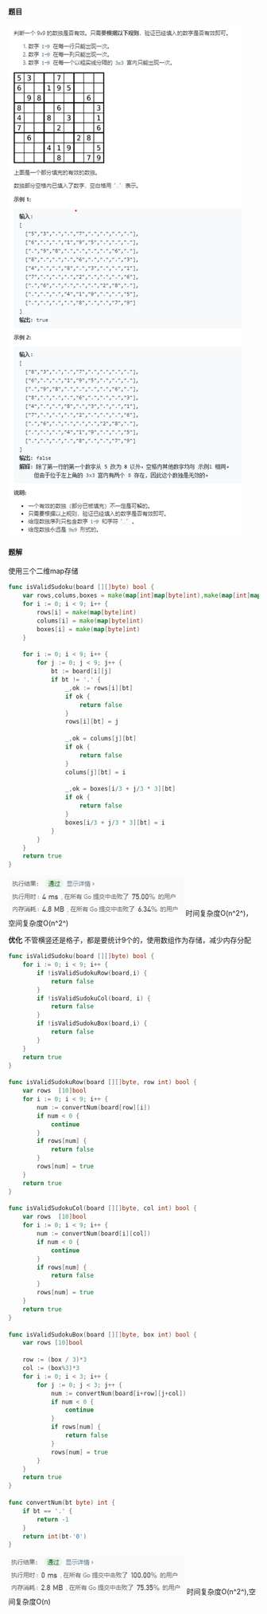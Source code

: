 #### 题目
![题目](https://raw.githubusercontent.com/betterfor/cloudImage/master/images/2020-02-24/003601.png)

#### 题解
使用三个二维map存储
```go
func isValidSudoku(board [][]byte) bool {
	var rows,colums,boxes = make(map[int]map[byte]int),make(map[int]map[byte]int),make(map[int]map[byte]int)
	for i := 0; i < 9; i++ {
		rows[i] = make(map[byte]int)
		colums[i] = make(map[byte]int)
		boxes[i] = make(map[byte]int)
	}

	for i := 0; i < 9; i++ {
		for j := 0; j < 9; j++ {
			bt := board[i][j]
			if bt != '.' {
				_,ok := rows[i][bt]
				if ok {
					return false
				}
				rows[i][bt] = j

				_,ok = colums[j][bt]
				if ok {
					return false
				}
				colums[j][bt] = i

				_,ok = boxes[i/3 + j/3 * 3][bt]
				if ok {
					return false
				}
				boxes[i/3 + j/3 * 3][bt] = i
			}
		}
	}
	return true
}
```
![](https://raw.githubusercontent.com/betterfor/cloudImage/master/images/2020-03-10/003602.png)
时间复杂度O(n^2^)，空间复杂度O(n^2^)

**优化**
不管横竖还是格子，都是要统计9个的，使用数组作为存储，减少内存分配
```go
func isValidSudoku(board [][]byte) bool {
	for i := 0; i < 9; i++ {
		if !isValidSudokuRow(board,i) {
			return false
		}
		if !isValidSudokuCol(board, i) {
			return false
		}
		if !isValidSudokuBox(board,i) {
			return false
		}
	}
	return true
}

func isValidSudokuRow(board [][]byte, row int) bool {
	var rows  [10]bool
	for i := 0; i < 9; i++ {
		num := convertNum(board[row][i])
		if num < 0 {
			continue
		}
		if rows[num] {
			return false
		}
		rows[num] = true
	}
	return true
}

func isValidSudokuCol(board [][]byte, col int) bool {
	var rows  [10]bool
	for i := 0; i < 9; i++ {
		num := convertNum(board[i][col])
		if num < 0 {
			continue
		}
		if rows[num] {
			return false
		}
		rows[num] = true
	}
	return true
}

func isValidSudokuBox(board [][]byte, box int) bool {
	var rows [10]bool

	row := (box / 3)*3
	col := (box%3)*3
	for i := 0; i < 3; i++ {
		for j := 0; j < 3; j++ {
			num := convertNum(board[i+row][j+col])
			if num < 0 {
				continue
			}
			if rows[num] {
				return false
			}
			rows[num] = true
		}
	}
	return true
}

func convertNum(bt byte) int {
	if bt == '.' {
		return -1
	}
	return int(bt-'0')
}
```
![](https://raw.githubusercontent.com/betterfor/cloudImage/master/images/2020-03-10/003603.png)
时间复杂度O(n^2^),空间复杂度O(n)
